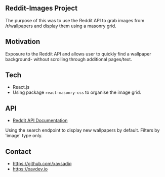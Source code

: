 ## Reddit-Images Project

The purpose of this was to use the Reddit API to grab images from /r/wallpapers and display them using a masonry grid.

## Motivation

Exposure to the Reddit API and allows user to quickly find a wallpaper background- without scrolling through additional pages/text.  

## Tech

- React.js
- Using package `react-masonry-css` to organise the image grid.

## API

- [Reddit API Documentation](https://www.reddit.com/dev/api/)

Using the search endpoint to display new wallpapers by default. Filters by 'image' type only.

## Contact

- https://github.com/xavsadiq
- https://xavdev.io




